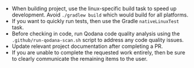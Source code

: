 - When building project, use the linux-specific build task to speed up development. Avoid `./gradlew build` which would build for all platforms.
- If you want to quickly run tests, then use the Gradle `nativeLinuxTest` task.
- Before checking in code, run Qodana code quality analysis using the `.github/run-qodana-scan.sh` script to address any code quality issues.
- Update relevant project documentation after completing a PR. 
- If you are unable to complete the requested work entirely, then be sure to clearly communicate the remaining items to the user.
